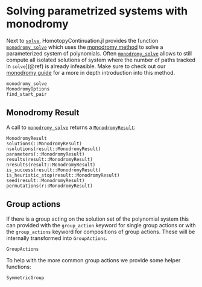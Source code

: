 # Solving parametrized systems with monodromy

Next to [`solve`](@ref), HomotopyContinuation.jl provides the function
[`monodromy_solve`](@ref) which uses the [monodromy method](https://www.juliahomotopycontinuation.org/guides/monodromy/#monodromy)
to solve a parameterized system of polynomials.
Often [`monodromy_solve`](@ref) allows to still compute all isolated solutions of system where
the number of paths tracked in  `solve`](@ref) is already infeasible.
Make sure to check out our
[monodromy guide](https://www.juliahomotopycontinuation.org/guides/monodromy/)
for a more in depth introduction into this method.

```@docs
monodromy_solve
MonodromyOptions
find_start_pair
```

## Monodromy Result

A call to [`monodromy_solve`](@ref) returns a [`MonodromyResult`](@ref):
```@docs
MonodromyResult
solutions(::MonodromyResult)
nsolutions(result::MonodromyResult)
parameters(::MonodromyResult)
results(result::MonodromyResult)
nresults(result::MonodromyResult)
is_success(result::MonodromyResult)
is_heuristic_stop(result::MonodromyResult)
seed(result::MonodromyResult)
permutations(r::MonodromyResult)
```

## Group actions

If there is a group acting on the solution set of the polynomial system this can provided with the `group_action` keyword for single group actions or with the `group_actions` keyword for compositions
of group actions. These will be internally transformed into `GroupActions`.

```@docs
GroupActions
```

To help with the more common group actions we provide some helper functions:

```@docs
SymmetricGroup
```
